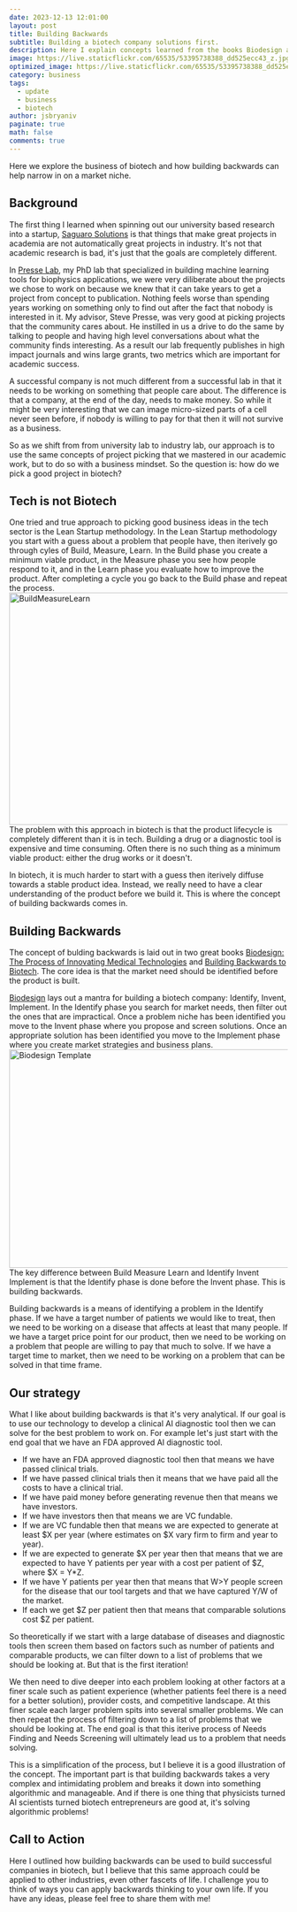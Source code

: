 ```yaml
---
date: 2023-12-13 12:01:00
layout: post
title: Building Backwards
subtitle: Building a biotech company solutions first.
description: Here I explain concepts learned from the books Biodesign and Building Backwards to Biotech regarding how to start a biotech startup by working from the end goal backwards.
image: https://live.staticflickr.com/65535/53395738388_dd525ecc43_z.jpg
optimized_image: https://live.staticflickr.com/65535/53395738388_dd525ecc43_z.jpg
category: business
tags:
  - update
  - business
  - biotech
author: jsbryaniv
paginate: true
math: false
comments: true
---
```


Here we explore the business of biotech and how building backwards can help narrow in on a market niche.

## Background

The first thing I learned when spinning out our university based research into a startup, [Saguaro Solutions](https://saguarosolutions.com/) is that things that make great projects in academia are not automatically great projects in industry. It's not that academic research is bad, it's just that the goals are completely different.

In [Presse Lab](https://labpresse.com/), my PhD lab that specialized in building machine learning tools for biophysics applications, we were very diliberate about the projects we chose to work on because we knew that it can take years to get a project from concept to publication. Nothing feels worse than spending years working on something only to find out after the fact that nobody is interested in it. My advisor, Steve Presse, was very good at picking projects that the community cares about. He instilled in us a drive to do the same by talking to people and having high level conversations about what the community finds interesting. As a result our lab frequently publishes in high impact journals and wins large grants, two metrics which are important for academic success.

A successful company is not much different from a successful lab in that it needs to be working on something that people care about. The difference is that a company, at the end of the day, needs to make money. So while it might be very interesting that we can image micro-sized parts of a cell never seen before, if nobody is willing to pay for that then it will not survive as a business.

So as we shift from from university lab to industry lab, our approach is to use the same concepts of project picking that we mastered in our academic work, but to do so with a business mindset. So the question is: how do we pick a good project in biotech?

## Tech is not Biotech

One tried and true approach to picking good business ideas in the tech sector is the Lean Startup methodology. In the Lean Startup methodology you start with a guess about a problem that people have, then iterively go through cyles of Build, Measure, Learn. In the Build phase you create a minimum viable product, in the Measure phase you see how people respond to it, and in the Learn phase you evaluate how to improve the product. After completing a cycle you go back to the Build phase and repeat the process.
<a data-flickr-embed="true" href="https://www.flickr.com/photos/199612465@N08/53381569857/in/dateposted-public/" title="BuildMeasureLearn"><img src="https://live.staticflickr.com/65535/53381569857_37f53edfe8_z.jpg" width="602" height="420" alt="BuildMeasureLearn"/></a><script async src="//embedr.flickr.com/assets/client-code.js" charset="utf-8"></script>
The problem with this approach in biotech is that the product lifecycle is completely different than it is in tech. Building a drug or a diagnostic tool is expensive and time consuming. Often there is no such thing as a minimum viable product: either the drug works or it doesn't.

In biotech, it is much harder to start with a guess then iterively diffuse towards a stable product idea. Instead, we really need to have a clear understanding of the product before we build it. This is where the concept of building backwards comes in.

## Building Backwards

The concept of bulding backwards is laid out in two great books [Biodesign: The Process of Innovating Medical Technologies](https://a.co/d/e35Bfk7) and [Building Backwards to Biotech](https://a.co/d/geAxhBs). The core idea is that the market need should be identified before the product is built.

[Biodesign](https://a.co/d/e35Bfk7) lays out a mantra for building a biotech company: Identify, Invent, Implement. In the Identify phase you search for market needs, then filter out the ones that are impractical. Once a problem niche has been identified you move to the Invent phase where you propose and screen solutions. Once an appropriate solution has been identified you move to the Implement phase where you create market strategies and business plans.
<a data-flickr-embed="true" href="https://www.flickr.com/photos/199612465@N08/53382839674/in/dateposted-public/" title="Biodesign Template"><img src="https://live.staticflickr.com/65535/53382839674_e58e6bde74_z.jpg" width="640" height="395" alt="Biodesign Template"/></a><script async src="//embedr.flickr.com/assets/client-code.js" charset="utf-8"></script>
The key difference between Build Measure Learn and Identify Invent Implement is that the Identify phase is done before the Invent phase. This is building backwards.

Building backwards is a means of identifying a problem in the Identify phase. If we have a target number of patients we would like to treat, then we need to be working on a disease that affects at least that many people. If we have a target price point for our product, then we need to be working on a problem that people are willing to pay that much to solve. If we have a target time to market, then we need to be working on a problem that can be solved in that time frame.

## Our strategy

What I like about building backwards is that it's very analytical. If our goal is to use our technology to develop a clinical AI diagnostic tool then we can solve for the best problem to work on. For example let's just start with the end goal that we have an FDA approved AI diagnostic tool.

* If we have an FDA approved diagnostic tool then that means we have passed clinical trials.
* If we have passed clinical trials then it means that we have paid all the costs to have a clinical trial.
* If we have paid money before generating revenue then that means we have investors.
* If we have investors then that means we are VC fundable.
* If we are VC fundable then that means we are expected to generate at least $X per year (where estimates on $X vary firm to firm and year to year).
* If we are expected to generate $X per year then that means that we are expected to have Y patients per year with a cost per patient of $Z, where $X = Y*Z.
* If we have Y patients per year then that means that W>Y people screen for the disease that our tool targets and that we have captured Y/W of the market.
* If each we get $Z per patient then that means that comparable solutions cost $Z per patient.

So theoretically if we start with a large database of diseases and diagnostic tools then screen them based on factors such as number of patients and comparable products, we can filter down to a list of problems that we should be looking at. But that is the first iteration!

We then need to dive deeper into each problem looking at other factors at a finer scale such as patient experience (whether patients feel there is a need for a better solution), provider costs, and competitive landscape. At this finer scale each larger problem spits into several smaller problems. We can then repeat the process of filtering down to a list of problems that we should be looking at. The end goal is that this iterive process of Needs Finding and Needs Screening will ultimately lead us to a problem that needs solving. 

This is a simplification of the process, but I believe it is a good illustration of the concept. The important part is that building backwards takes a very complex and intimidating problem and breaks it down into something algorithmic and manageable. And if there is one thing that physicists turned AI scientists turned biotech entrepreneurs are good at, it's solving algorithmic problems!

## Call to Action

Here I outlined how building backwards can be used to build successful companies in biotech, but I believe that this same approach could be applied to other industries, even other fascets of life. I challenge you to think of ways you can apply backwards thinking to your own life. If you have any ideas, please feel free to share them with me!
